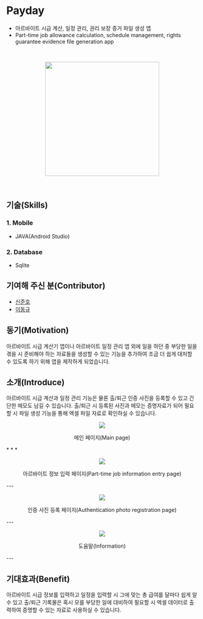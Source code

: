 # Payday
* 아르바이트 시급 계산, 일정 관리, 권리 보장 증거 파일 생성 앱
* Part-time job allowance calculation, schedule management, rights guarantee evidence file generation app

<br>

<p align="center">
<img src="https://user-images.githubusercontent.com/73435545/104396424-fee37000-558d-11eb-8030-a7a1a1103037.PNG" width="300px" height="300px"/>
</p>

<br>

## 기술(Skills)
### 1. Mobile
* JAVA(Android Studio)

### 2. Database
* Sqlite

## 기여해 주신 분(Contributor)
* [신준호](https://github.com/shinjuno123)
* [이동규](https://github.com/DongGyu1996)

## 동기(Motivation)
아르바이트 시급 계산기 앱이나 아르바이트 일정 관리 앱 외에 일을 하던 중 부당한 일을 겪을 시 준비해야 하는 자료들을 생성할 수 있는 기능을 추가하여 조금 더 쉽게 대처할 수 있도록 하기 위해 앱을 제작하게 되었습니다.

## 소개(Introduce)
아르바이트 시급 계산과 일정 관리 기능은 물론 출/퇴근 인증 사진을 등록할 수 있고 간단한 메모도 남길 수 있습니다. 출/퇴근 시 등록된 사진과 메모는 증명자료가 되어 필요할 시 파일 생성 기능을 통해 엑셀 파일 자료로 확인하실 수 있습니다.

<p align="center">
<img src="https://user-images.githubusercontent.com/73435545/105659835-10713400-5f0d-11eb-970e-e047fb852ec4.PNG">
</p>
<p align="center">메인 페이지(Main page)</p>
* * *

<p align="center">
<img src="https://user-images.githubusercontent.com/73435545/105659866-20891380-5f0d-11eb-8ba2-ae1c2416601d.PNG">
</p>
<p align="center">아르바이트 정보 입력 페이지(Part-time job information entry page)</p>
---

<p align="center">
<img src="https://user-images.githubusercontent.com/73435545/105660365-2d5a3700-5f0e-11eb-9f34-f73fd03898ff.PNG">
</p>
<p align="center">인증 사진 등록 페이지(Authentication photo registration page)</p>
---

<p align="center">
<img src="https://user-images.githubusercontent.com/73435545/105660484-78744a00-5f0e-11eb-9efc-b5fd92c14be7.PNG">
</p>
<p align="center">도움말(Information)</p>
---

## 기대효과(Benefit)
아르바이트 시급 정보를 입력하고 일정을 입력할 시 그에 맞는 총 급여를 달마다 쉽게 알 수 있고 출/퇴근 기록물은 혹시 모를 부당한 일에 대비하여 필요할 시 엑셀 데이터로 출력하여 증명할 수 있는 자료로 사용하실 수 있습니다.
